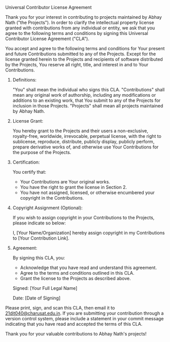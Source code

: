 Universal Contributor License Agreement

Thank you for your interest in contributing to projects maintained by Abhay Nath ("the Projects"). In order to clarify the intellectual property license granted with contributions from any individual or entity, we ask that you agree to the following terms and conditions by signing this Universal Contributor License Agreement ("CLA").

You accept and agree to the following terms and conditions for Your present and future Contributions submitted to any of the Projects. Except for the license granted herein to the Projects and recipients of software distributed by the Projects, You reserve all right, title, and interest in and to Your Contributions.

1. Definitions:

   "You" shall mean the individual who signs this CLA.
   "Contributions" shall mean any original work of authorship, including any modifications or additions to an existing work, that You submit to any of the Projects for inclusion in those Projects.
   "Projects" shall mean all projects maintained by Abhay Nath.

2. License Grant:

   You hereby grant to the Projects and their users a non-exclusive, royalty-free, worldwide, irrevocable, perpetual license, with the right to sublicense, reproduce, distribute, publicly display, publicly perform, prepare derivative works of, and otherwise use Your Contributions for the purpose of the Projects.

3. Certification:

   You certify that:
   - Your Contributions are Your original works.
   - You have the right to grant the license in Section 2.
   - You have not assigned, licensed, or otherwise encumbered your copyright in the Contributions.

4. Copyright Assignment (Optional):

   If you wish to assign copyright in your Contributions to the Projects, please indicate so below:

   I, [Your Name/Organization] hereby assign copyright in my Contributions to [Your Contribution Link].

5. Agreement:

   By signing this CLA, you:
   - Acknowledge that you have read and understand this agreement.
   - Agree to the terms and conditions outlined in this CLA.
   - Grant the license to the Projects as described above.

   Signed:
   [Your Full Legal Name]

   Date:
   [Date of Signing]

Please print, sign, and scan this CLA, then email it to 21dit040@charusat.edu.in. If you are submitting your contribution through a version control system, please include a statement in your commit message indicating that you have read and accepted the terms of this CLA.

Thank you for your valuable contributions to Abhay Nath's projects!
